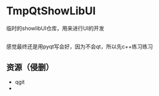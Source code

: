 # TmpQtShowLibUI
临时的showlibUI仓库，用来进行UI的开发

## 

感觉最终还是用pyqt写会好，因为不会qt，所以先c++练习练习

## 资源（侵删）

* qgit
* 